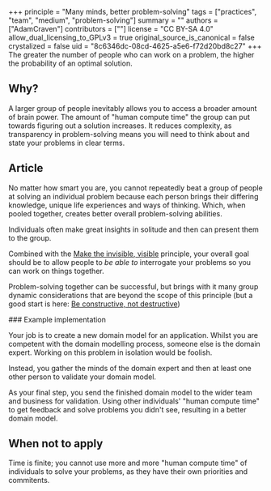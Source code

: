 +++
principle = "Many minds, better problem-solving"
tags = ["practices", "team", "medium", "problem-solving"]
summary = ""
authors = ["AdamCraven"]
contributors = [""]
license = "CC BY-SA 4.0"
allow_dual_licensing_to_GPLv3 = true
original_source_is_canonical = false
crystalized = false
uid = "8c6346dc-08cd-4625-a5e6-f72d20bd8c27"
+++
The greater the number of people who can work on a problem, the higher the probability of an optimal solution.

## Why?

A larger group of people inevitably allows you to access a broader amount of brain power. 
The amount of "human compute time" the group can put towards figuring out a solution increases. 
It reduces complexity, as transparency in problem-solving means you will need to think about and state your problems in clear terms.


## Article

No matter how smart you are, you cannot repeatedly beat a group of people at solving an individual problem because each person brings their differing knowledge, unique life experiences and ways of thinking. Which, when pooled together, creates better overall problem-solving abilities. 

Individuals often make great insights in solitude and then can present them to the group.

Combined with the [Make the invisible, visible](/p/make-the-invisible-visible/) principle, your overall goal should be to allow people to *be able to* interrogate your problems so you can work on things together.

Problem-solving together can be successful, but brings with it many group dynamic considerations that are beyond the scope of this principle (but a good start is here: [Be constructive, not destructive](/p/be-constructive-not-destructive/))

### Example implementation

Your job is to create a new domain model for an application.
Whilst you are competent with the domain modelling process, someone else is the domain expert. Working on this problem in isolation would be foolish.

Instead, you gather the minds of the domain expert and then at least one other person to validate your domain model. 

As your final step, you send the finished domain model to the wider team and business for validation. Using other individuals' "human compute time" to get feedback and solve problems you didn't see, resulting in a better domain model.

## When not to apply

Time is finite; you cannot use more and more "human compute time" of individuals to solve your problems, as they have their own priorities and commitents.
